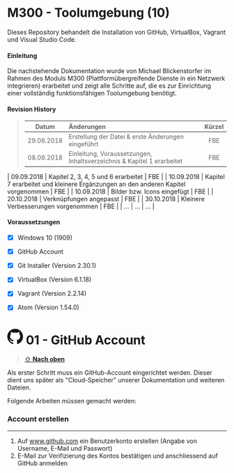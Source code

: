 M300 - Toolumgebung (10)
======

Dieses Repository behandelt die Installation von GitHub, VirtualBox, Vagrant und Visual Studio Code.

#### Einleitung

Die nachstehende Dokumentation wurde von Michael Blickenstorfer im Rahmen des Moduls M300 (Plattformübergreifende Dienste in ein Netzwerk integrieren)
erarbeitet und zeigt alle Schritte auf, die es zur Einrichtung einer vollständig funktionsfähigen Toolumgebung benötigt.

#### Revision History

>| Datum         | Änderungen                                                                         |  Kürzel  |
>| ------------- |:-----------------------------------------------------------------------------------| :------: |
>| 29.08.2018    | Erstellung der Datei & erste Änderungen eingeführt                                 |    FBE   |
>| 08.09.2018    | Einleitung, Voraussetzungen, Inhaltsverzeichnis & Kapitel 1 erarbeitet             |    FBE   |
| 09.09.2018    | Kapitel 2, 3, 4, 5 und 6 erarbeitet                                                |    FBE   |
| 10.09.2018    | Kapitel 7 erarbeitet und kleinere Ergänzungen an den anderen Kapitel vorgenommen   |    FBE   |
| 10.09.2018    | Bilder bzw. Icons eingefügt                                                        |    FBE   |
| 20.10.2018    | Verknüpfungen angepasst                                                            |    FBE   |
| 30.10.2018    | Kleinere Verbesserungen vorgenommen                                                |    FBE   |
|      ...      | ...                                                                                |    ...   |


#### Voraussetzungen
* [X] Windows 10 (1909)
* [X] GitHub Account
* [X] Git Installer (Version 2.30.1)
* [X] VirtualBox (Version 6.1.18)
* [X] Vagrant (Version 2.2.14)
* [X] Atom (Version 1.54.0)


![](https://github.com/firedotwater/M300-Services/blob/main/images/GitHub_36x36.png "GitHub") 01 - GitHub Account
======

> [⇧ **Nach oben**](https://github.com/TacoNaco47/M300_10_Toolumgebung#m300---toolumgebung-10)

Als erster Schritt muss ein GitHub-Account eingerichtet werden. Dieser dient uns später als "Cloud-Speicher" unserer Dokumentation und weiteren Dateien.

Folgende Arbeiten müssen gemacht werden:

### Account erstellen
***
1. Auf www.github.com ein Benutzerkonto erstellen (Angabe von Username, E-Mail und Passwort)
2. E-Mail zur Verifizierung des Kontos bestätigen und anschliessend auf GitHub anmelden
